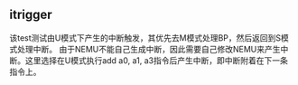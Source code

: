 ## itrigger

该test测试由U模式下产生的中断触发，其优先去M模式处理BP，然后返回到S模式处理中断。
由于NEMU不能自己生成中断，因此需要自己修改NEMU来产生中断。这里选择在U模式执行add a0, a1, a3指令后产生中断，即中断附着在下一条指令上。